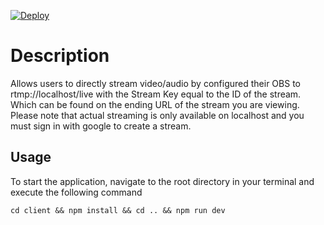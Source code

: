[![Deploy](https://www.herokucdn.com/deploy/button.svg)](https://heroku.com/deploy?template=https://github.com/AlexOrtiz6668/Streamy/tree/master)

# Description
Allows users to directly stream video/audio by configured their OBS to rtmp://localhost/live with the Stream Key equal to the ID of the stream. Which can be found on the ending URL of the stream you are viewing. Please note that actual streaming is only available on localhost and you must sign in with google to create a stream.

## Usage
To start the application, navigate to the root directory in your terminal and execute the following command

```cd client && npm install && cd .. && npm run dev```
